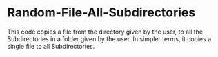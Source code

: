 # Random-File-All-Subdirectories
This code copies a file from the directory given by the user, to all the Subdirectories in a folder given by the user. 
In simpler terms, it copies a single file to all Subdirectories.
